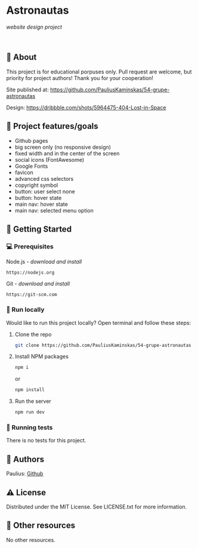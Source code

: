 # Astronautas

_website design project_

<br>

## 🌟 About

This project is for educational porpuses only. Pull request are welcome, but priority for project authors! Thank you for your cooperation!

Site published at: https://github.com/PauliusKaminskas/54-grupe-astronautas

Design: https://dribbble.com/shots/5964475-404-Lost-in-Space

## 🎯 Project features/goals

-   Github pages
-   big screen only (no responsive design)
-   fixed width and in the center of the screen
-   social icons (FontAwesome)
-   Google Fonts
-   favicon
-   advanced css selectors
-   copyright symbol
-   button: user select none
-   button: hover state
-   main nav: hover state
-   main nav: selected menu option

## 🧰 Getting Started

### 💻 Prerequisites

Node.js - _download and install_

```
https://nodejs.org
```

Git - _download and install_

```
https://git-scm.com
```

### 🏃 Run locally

Would like to run this project locally? Open terminal and follow these steps:

1. Clone the repo
    ```sh
    git clone https://github.com/PauliusKaminskas/54-grupe-astronautas
    ```
2. Install NPM packages
    ```sh
    npm i
    ```
    or
    ```sh
    npm install
    ```
3. Run the server
    ```sh
    npm run dev
    ```

### 🧪 Running tests

There is no tests for this project.

## 🎅 Authors

Paulius: [Github](https://github.com/PauliusKaminskas)

## ⚠️ License

Distributed under the MIT License. See LICENSE.txt for more information.

## 🔗 Other resources

No other resources.
